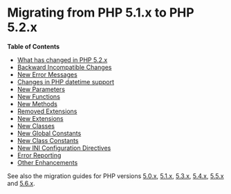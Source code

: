 Migrating from PHP 5.1.x to PHP 5.2.x
=====================================

**Table of Contents**

-   [What has changed in PHP 5.2.x](/migration52/changes.html)
-   [Backward Incompatible Changes](/migration52/incompatible.html)
-   [New Error Messages](/migration52/error-messages.html)
-   [Changes in PHP datetime support](/migration52/datetime.html)
-   [New Parameters](/migration52/parameters.html)
-   [New Functions](/migration52/functions.html)
-   [New Methods](/migration52/methods.html)
-   [Removed Extensions](/migration52/removed-extensions.html)
-   [New Extensions](/migration52/new-extensions.html)
-   [New Classes](/migration52/classes.html)
-   [New Global Constants](/migration52/global-constants.html)
-   [New Class Constants](/migration52/class-constants.html)
-   [New INI Configuration Directives](/migration52/newconf.html)
-   [Error Reporting](/migration52/errorrep.html)
-   [Other Enhancements](/migration52/other.html)

See also the migration guides for PHP versions
<a href="/migration5.html" class="link">5.0.x</a>,
<a href="/migration51.html" class="link">5.1.x</a>,
<a href="/migration53.html" class="link">5.3.x</a>,
<a href="/migration54.html" class="link">5.4.x</a>,
<a href="/migration55.html" class="link">5.5.x</a> and
<a href="/migration56.html" class="link">5.6.x</a>.
